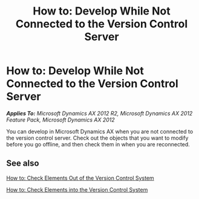 ﻿---
title: 'How to: Develop While Not Connected to the Version Control Server'
TOCTitle: 'How to: Develop While Not Connected to the Version Control Server'
ms:assetid: a3e32993-2449-41ab-9b28-298d4cac8bf0
ms:mtpsurl: https://msdn.microsoft.com/en-us/library/Aa850208(v=AX.60)
ms:contentKeyID: 35268137
ms.date: 11/07/2012
mtps_version: v=AX.60
---

# How to: Develop While Not Connected to the Version Control Server 


_**Applies To:** Microsoft Dynamics AX 2012 R2, Microsoft Dynamics AX 2012 Feature Pack, Microsoft Dynamics AX 2012_

You can develop in Microsoft Dynamics AX when you are not connected to the version control server. Check out the objects that you want to modify before you go offline, and then check them in when you are reconnected.

## See also

[How to: Check Elements Out of the Version Control System](how-to-check-elements-out-of-the-version-control-system.md)

[How to: Check Elements into the Version Control System](how-to-check-elements-into-the-version-control-system.md)

